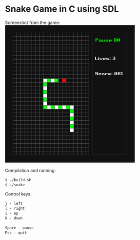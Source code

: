 
# Snake Game in C using SDL

Screenshot from the game:
<img src="Screenshot.png" alt="Screenshot" width="425" height="450">

Compilation and running:
```
$ ./build.sh
$ ./snake
```

Control keys:
```
j - left
l - right
i - up
k - down

Space - pause
Esc - quit
```
